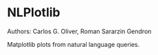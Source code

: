 # NLPlotlib

Authors: Carlos G. Oliver, Roman Sararzin Gendron

Matplotlib plots from natural language queries.
